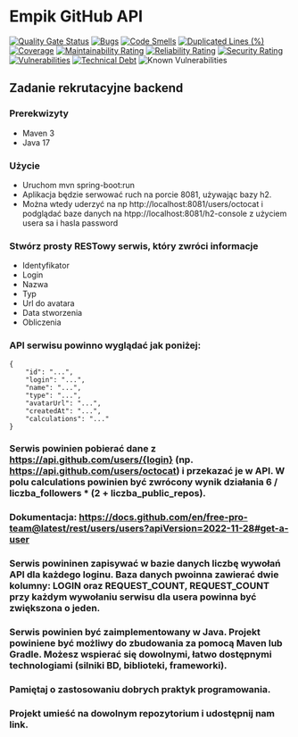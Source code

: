 # Empik GitHub API

[![Quality Gate Status](https://sonarcloud.io/api/project_badges/measure?project=pajelonek_empik-github-api&metric=alert_status)](https://sonarcloud.io/dashboard?id=pajelonek_empik-github-api)
[![Bugs](https://sonarcloud.io/api/project_badges/measure?project=pajelonek_empik-github-api&metric=bugs)](https://sonarcloud.io/dashboard?id=pajelonek_empik-github-api)
[![Code Smells](https://sonarcloud.io/api/project_badges/measure?project=pajelonek_empik-github-api&metric=code_smells)](https://sonarcloud.io/dashboard?id=pajelonek_empik-github-api)
[![Duplicated Lines (%)](https://sonarcloud.io/api/project_badges/measure?project=pajelonek_empik-github-api&metric=duplicated_lines_density)](https://sonarcloud.io/dashboard?id=pajelonek_empik-github-api)
[![Coverage](https://sonarcloud.io/api/project_badges/measure?project=pajelonek_empik-github-api&metric=coverage)](https://sonarcloud.io/summary/new_code?id=pajelonek_empik-github-api)
[![Maintainability Rating](https://sonarcloud.io/api/project_badges/measure?project=pajelonek_empik-github-api&metric=sqale_rating)](https://sonarcloud.io/dashboard?id=pajelonek_empik-github-api)
[![Reliability Rating](https://sonarcloud.io/api/project_badges/measure?project=pajelonek_empik-github-api&metric=reliability_rating)](https://sonarcloud.io/dashboard?id=pajelonek_empik-github-api)
[![Security Rating](https://sonarcloud.io/api/project_badges/measure?project=pajelonek_empik-github-api&metric=security_rating)](https://sonarcloud.io/dashboard?id=pajelonek_empik-github-api)
[![Vulnerabilities](https://sonarcloud.io/api/project_badges/measure?project=pajelonek_empik-github-api&metric=vulnerabilities)](https://sonarcloud.io/dashboard?id=pajelonek_empik-github-api)
[![Technical Debt](https://sonarcloud.io/api/project_badges/measure?project=pajelonek_empik-github-api&metric=sqale_index)](https://sonarcloud.io/summary/new_code?id=pajelonek_empik-github-api)
![Known Vulnerabilities](https://snyk.io/test/github/pajelonek/empik-github-api/badge.svg)



## Zadanie rekrutacyjne backend

### Prerekwizyty
- Maven 3
- Java 17

### Użycie
- Uruchom mvn spring-boot:run
- Aplikacja będzie serwować ruch na porcie 8081, używając bazy h2.
- Można wtedy uderzyć na np http://localhost:8081/users/octocat i podglądać baze danych na htpp://localhost:8081/h2-console z użyciem usera sa i hasla password

### Stwórz prosty RESTowy serwis, który zwróci informacje

- Identyfikator
- Login
- Nazwa
- Typ
- Url do avatara
- Data stworzenia
- Obliczenia

### API serwisu powinno wyglądać jak poniżej:
```
{
    "id": "...",
    "login": "...",
    "name": "...",
    "type": "...",
    "avatarUrl": "...",
    "createdAt": "...",
    "calculations": "..."
}
```

### Serwis powinien pobierać dane z https://api.github.com/users/{login} (np. https://api.github.com/users/octocat) i przekazać je w API. W polu calculations powinien być zwrócony wynik działania  6 / liczba_followers * (2 + liczba_public_repos).

### Dokumentacja: https://docs.github.com/en/free-pro-team@latest/rest/users/users?apiVersion=2022-11-28#get-a-user

### Serwis powininen zapisywać w bazie danych liczbę wywołań API dla każdego loginu. Baza danych pwoinna zawierać dwie kolumny: LOGIN oraz REQUEST_COUNT, REQUEST_COUNT przy każdym wywołaniu serwisu dla usera powinna być zwiększona o jeden.

### Serwis powinien być zaimplementowany w Java. Projekt powiniene być możliwy do zbudowania za pomocą Maven lub Gradle. Możesz wspierać się dowolnymi, łatwo dostępnymi technologiami (silniki BD, biblioteki, frameworki).

### Pamiętaj o zastosowaniu dobrych praktyk programowania.

### Projekt umieść na dowolnym repozytorium i udostępnij nam link.
